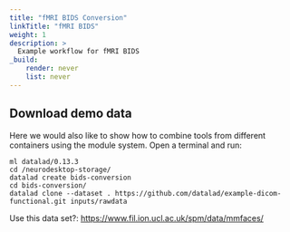 ```yaml
---
title: "fMRI BIDS Conversion"
linkTitle: "fMRI BIDS"
weight: 1
description: >
  Example workflow for fMRI BIDS
_build:
    render: never
    list: never
---
```


## Download demo data
Here we would also like to show how to combine tools from different containers using the module system. Open a terminal and run:
```
ml datalad/0.13.3
cd /neurodesktop-storage/
datalad create bids-conversion
cd bids-conversion/
datalad clone --dataset . https://github.com/datalad/example-dicom-functional.git inputs/rawdata
```

Use this data set?:
https://www.fil.ion.ucl.ac.uk/spm/data/mmfaces/
